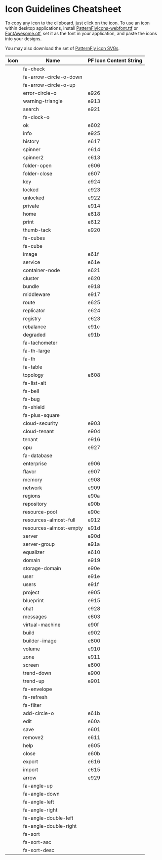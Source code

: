 # Icon Guidelines Cheatsheet

To copy any icon to the clipboard, just click on the icon. To use an icon within desktop applications, install [PatternFlyIcons-webfont.ttf](https://github.com/patternfly/patternfly/raw/master-dist/dist/fonts/PatternFlyIcons-webfont.ttf) or [FontAwesome.otf](https://github.com/patternfly/patternfly/raw/master-dist/dist/fonts/FontAwesome.otf), set it as the font in your application, and paste the icons into your designs.

You may also download the set of [PatternFly icon SVGs](patternfly-svg-icons.zip).

| Icon                                                   | Name                      | PF Icon Content String|
| ------------------------------------------------------ | ------------------------- | --------------- |
| <span class="fa fa-check"></span>                      | fa-check                  |                 |
| <span class="fa fa-arrow-circle-o-down"></span>        | fa-arrow-circle-o-down    |                 |
| <span class="fa fa-arrow-circle-o-up"></span>          | fa-arrow-circle-o-up      |                 |
| <span class="pficon error-circle-o"></span>            | error-circle-o            | e926            |
| <span class="pficon warning-triangle"></span>          | warning-triangle          | e913            |
| <span class="pficon search"></span>                    | search                    | e921            |
| <span class="fa fa-clock-o"></span>                    | fa-clock-o                |                 |
| <span class="pficon ok"></span>                        | ok                        | e602            |
| <span class="pficon info"></span>                      | info                      | e925            |
| <span class="pficon history"></span>                   | history                   | e617            |
| <span class="pficon spinner"></span>                   | spinner                   | e614            |
| <span class="pficon spinner2"></span>                  | spinner2                  | e613            |
| <span class="pficon folder-open"></span>               | folder-open               | e606            |
| <span class="pficon folder-close"></span>              | folder-close              | e607            |
| <span class="pficon key"></span>                       | key                       | e924            |
| <span class="pficon locked"></span>                    | locked                    | e923            |
| <span class="pficon unlocked"></span>                  | unlocked                  | e922            |
| <span class="pficon private"></span>                   | private                   | e914            |
| <span class="pficon home"></span>                      | home                      | e618            |
| <span class="pficon print"></span>                     | print                     | e612            |
| <span class="pficon thumb-tack"></span>                | thumb-tack                | e920            |
| <span class="fa fa-cubes"></span>                      | fa-cubes                  |                 |
| <span class="fa fa-cube"></span>                       | fa-cube                   |                 |
| <span class="pficon image"></span>                     | image                     | e61f            |
| <span class="pficon service"></span>                   | service                   | e61e            |
| <span class="pficon container-node"></span>            | container-node            | e621            |
| <span class="pficon cluster"></span>                   | cluster                   | e620            |
| <span class="pficon bundle"></span>                    | bundle                    | e918            |
| <span class="pficon middleware"></span>                | middleware                | e917            |
| <span class="pficon route"></span>                     | route                     | e625            |
| <span class="pficon replicator"></span>                | replicator                | e624            |
| <span class="pficon registry"></span>                  | registry                  | e623            |
| <span class="pficon rebalance"></span>                 | rebalance                 | e91c            |
| <span class="pficon degraded"></span>                  | degraded                  | e91b            |
| <span class="fa fa-tachometer"></span>                 | fa-tachometer             |                 |
| <span class="fa fa-th-large"></span>                   | fa-th-large               |                 |
| <span class="fa fa-th"></span>                         | fa-th                     |                 |
| <span class="fa fa-table"></span>                      | fa-table                  |                 |
| <span class="pficon topology"></span>                  | topology                  | e608            |
| <span class="fa fa-list-alt"></span>                   | fa-list-alt               |                 |
| <span class="fa fa-bell"></span>                       | fa-bell                   |                 |
| <span class="fa fa-bug"></span>                        | fa-bug                    |                 |
| <span class="fa fa-shield"></span>                     | fa-shield                 |                 |
| <span class="fa fa-plus-square"></span>                | fa-plus-square            |                 |
| <span class="pficon cloud-security"></span>            | cloud-security            | e903            |
| <span class="pficon cloud-tenant"></span>              | cloud-tenant              | e904            |
| <span class="pficon tenant"></span>                    | tenant                    | e916            |
| <span class="pficon cpu"></span>                       | cpu                       | e927            |
| <span class="fa fa-database"></span>                   | fa-database               |                 |
| <span class="pficon enterprise"></span>                | enterprise                | e906            |
| <span class="pficon flavor"></span>                    | flavor                    | e907            |
| <span class="pficon memory"></span>                    | memory                    | e908            |
| <span class="pficon network"></span>                   | network                   | e909            |
| <span class="pficon regions"></span>                   | regions                   | e90a            |
| <span class="pficon repository"></span>                | repository                | e90b            |
| <span class="pficon resource-pool"></span>             | resource-pool             | e90c            |
| <span class="pficon resources-almost-full"></span>     | resources-almost-full     | e912            |
| <span class="pficon resources-almost-empty"></span>    | resources-almost-empty    | e91d            |
| <span class="pficon server"></span>                    | server                    | e90d            |
| <span class="pficon server-group"></span>              | server-group              | e91a            |
| <span class="pficon equalizer"></span>                 | equalizer                 | e610            |
| <span class="pficon domain"></span>                    | domain                    | e919            |
| <span class="pficon storage-domain"></span>            | storage-domain            | e90e            |
| <span class="pficon user"></span>                      | user                      | e91e            |
| <span class="pficon users"></span>                     | users                     | e91f            |
| <span class="pficon project"></span>                   | project                   | e905            |
| <span class="pficon blueprint"></span>                 | blueprint                 | e915            |
| <span class="pficon chat"></span>                      | chat                      | e928            |
| <span class="pficon messages"></span>                  | messages                  | e603            |
| <span class="pficon virtual-machine"></span>           | virtual-machine           | e90f            |
| <span class="pficon build"></span>                     | build                     | e902            |
| <span class="pficon builder-image"></span>             | builder-image             | e800            |
| <span class="pficon volume"></span>                    | volume                    | e910            |
| <span class="pficon zone"></span>                      | zone                      | e911            |
| <span class="pficon screen"></span>                    | screen                    | e600            |
| <span class="pficon trend-down"></span>                | trend-down                | e900            |
| <span class="pficon trend-up"></span>                  | trend-up                  | e901            |
| <span class="fa fa-envelope"></span>                   | fa-envelope               |                 |
| <span class="fa fa-refresh"></span>                    | fa-refresh                |                 |
| <span class="fa fa-filter"></span>                     | fa-filter                 |                 |
| <span class="add-circle-o"></span>                     | add-circle-o              | e61b            |
| <span class="edit"></span>                             | edit                      | e60a            |
| <span class="save"></span>                             | save                      | e601            |
| <span class="remove2"></span>                          | remove2                   | e611            |
| <span class="help"></span>                             | help                      | e605            |
| <span class="close"></span>                            | close                     | e60b            |
| <span class="export"></span>                           | export                    | e616            |
| <span class="import"></span>                           | import                    | e615            |
| <span class="arrow"></span>                            | arrow                     | e929            |
| <span class="fa fa-angle-up"></span>                   | fa-angle-up               |                 |
| <span class="fa fa-angle-down"></span>                 | fa-angle-down             |                 |
| <span class="fa fa-angle-left"></span>                 | fa-angle-left             |                 |
| <span class="fa fa-angle-right"></span>                | fa-angle-right            |                 |
| <span class="fa fa-angle-double-left"></span>          | fa-angle-double-left      |                 |
| <span class="fa fa-angle-double-right"></span>         | fa-angle-double-right     |                 |
| <span class="fa fa-sort"></span>                       | fa-sort                   |                 |
| <span class="fa fa-sort-asc"></span>                   | fa-sort-asc               |                 |
| <span class="fa fa-sort-desc"></span>                  | fa-sort-desc              |                 |
